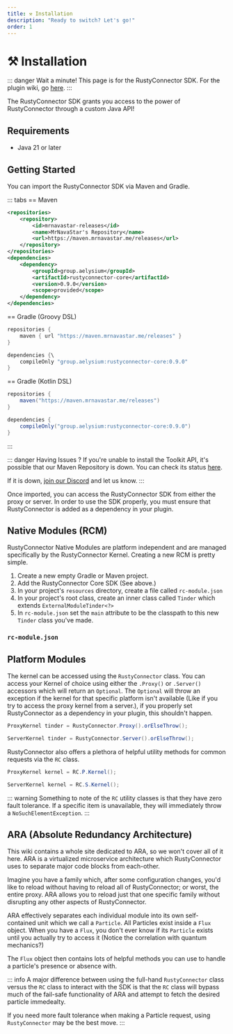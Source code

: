 ```yaml
---
title: ⚒️ Installation
description: "Ready to switch? Let's go!"
order: 1
---
```

# ⚒️ Installation
::: danger Wait a minute!
This page is for the RustyConnector SDK.
For the plugin wiki, go [here](/rusty-connector/docs/installation).
:::

The RustyConnector SDK grants you access to the power of RustyConnector through a custom Java API!

## Requirements
- Java 21 or later

## Getting Started
You can import the RustyConnector SDK via Maven and Gradle.

::: tabs
== Maven
```xml
<repositories>
    <repository>
        <id>mrnavastar-releases</id>
        <name>MrNavaStar's Repository</name>
        <url>https://maven.mrnavastar.me/releases</url>
    </repository>
</repositories>
<dependencies>
    <dependency>
        <groupId>group.aelysium</groupId>
        <artifactId>rustyconnector-core</artifactId>
        <version>0.9.0</version>
        <scope>provided</scope>
    </dependency>
</dependencies>
```
== Gradle (Groovy DSL)
```java
repositories {
    maven { url "https://maven.mrnavastar.me/releases" }
}

dependencies {\
    compileOnly "group.aelysium:rustyconnector-core:0.9.0"
}
```
== Gradle (Kotlin DSL)
```java
repositories {
    maven("https://maven.mrnavastar.me/releases")
}

dependencies {
    compileOnly("group.aelysium:rustyconnector-core:0.9.0")
}
```
:::

::: danger Having Issues ?
If you're unable to install the Toolkit API, it's possible that our Maven Repository is down.
You can check its status [here](https://status.mrnavastar.me/status/services).

If it is down, [join our Discord](https://join.aelysium.group) and let us know.
:::

Once imported, you can access the RustyConnector SDK from either the proxy or server.
In order to use the SDK properly, you must ensure that RustyConnector is added as a dependency in your plugin.

## Native Modules (RCM)
RustyConnector Native Modules are platform independent and are managed specifically by the RustyConnector Kernel.
Creating a new RCM is pretty simple.
1. Create a new empty Gradle or Maven project.
2. Add the RustyConnector Core SDK (See above.)
3. In your project's `resources` directory, create a file called `rc-module.json`
4. In your project's root class, create an inner class called `Tinder` which extends `ExternalModuleTinder<?>`
5. In `rc-module.json` set the `main` attribute to be the classpath to this new `Tinder` class you've made.

### `rc-module.json`

## Platform Modules
The kernel can be accessed using the `RustyConnector` class.
You can access your Kernel of choice using either the `.Proxy()` or `.Server()` accessors which will return an `Optional`.
The `Optional` will throw an exception if the kernel for that specific platform isn't available (Like if you try to access the proxy kernel from a server.),
if you properly set RustyConnector as a dependency in your plugin, this shouldn't happen.
```java
ProxyKernel tinder = RustyConnector.Proxy().orElseThrow();
```
```java
ServerKernel tinder = RustyConnector.Server().orElseThrow();
```

RustyConnector also offers a plethora of helpful utility methods for common requests via the `RC` class.
```java
ProxyKernel kernel = RC.P.Kernel();
```
```java
ServerKernel kernel = RC.S.Kernel();
```
::: warning
Something to note of the `RC` utility classes is that they have zero fault tolerance.
If a specific item is unavailable, they will immediately throw a `NoSuchElementException`.
:::

## ARA (Absolute Redundancy Architecture)
This wiki contains a whole site dedicated to ARA, so we won't cover all of it here.
ARA is a virtualized microservice architecture which RustyConnector uses to separate major code blocks from each-other.

Imagine you have a family which, after some configuration changes, you'd like to reload without having to reload all of RustyConnector;
or worst, the entire proxy.
ARA allows you to reload just that one specific family without disrupting any other aspects of RustyConnector.

ARA effectively separates each individual module into its own self-contained unit which we call a `Particle`.
All Particles exist inside a `Flux` object. When you have a `Flux`, you don't ever know if its `Particle` exists until you actually try to access it (Notice the correlation with quantum mechanics?)

The `Flux` object then contains lots of helpful methods you can use to handle a particle's presence or absence with.

::: info
A major difference between using the full-hand `RustyConnector` class versus the `RC` class to interact with the SDK is that
the `RC` class will bypass much of the fail-safe functionality of ARA and attempt to fetch the desired particle immedealty.

If you need more fault tolerance when making a Particle request, using `RustyConnector` may be the best move.
:::

